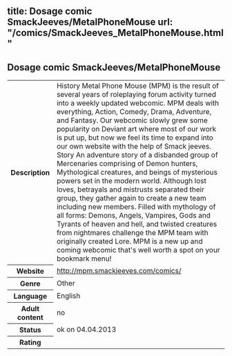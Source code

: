 title: Dosage comic SmackJeeves/MetalPhoneMouse
url: "/comics/SmackJeeves_MetalPhoneMouse.html"
---
Dosage comic SmackJeeves/MetalPhoneMouse
-----------------------------------------

<table class="comicinfo">
<tr>
<th>Description</th><td>History Metal Phone Mouse (MPM) is the result of several years of roleplaying forum activity turned into a weekly updated webcomic. MPM deals with everything, Action, Comedy, Drama, Adventure, and Fantasy. Our webcomic slowly grew some popularity on Deviant art where most of our work is put up, but now we feel its time to expand into our own website with the help of Smack jeeves. Story An adventure story of a disbanded group of Mercenaries comprising of Demon hunters, Mythological creatures, and beings of mysterious powers set in the modern world. Although lost loves, betrayals and mistrusts separated their group, they gather again to create a new team including new members. Filled with mythology of all forms: Demons, Angels, Vampires, Gods and Tyrants of heaven and hell, and twisted creatures from nightmares challenge the MPM team with originally created Lore. MPM is a new up and coming webcomic that's well worth a spot on your bookmark menu!</td>
</tr>
<tr>
<th>Website</th><td><a href="http://mpm.smackjeeves.com/comics/">http://mpm.smackjeeves.com/comics/</a></td>
</tr>
<tr>
<th>Genre</th><td>Other</td>
</tr>
<tr>
<th>Language</th><td>English</td>
</tr>
<tr>
<th>Adult content</th><td>no</td>
</tr>
<tr>
<th>Status</th><td>ok on 04.04.2013</td>
</tr>
<tr>
<th>Rating</th><td><div class="g-plusone" data-size="standard" data-annotation="bubble"
 data-href="http://mpm.smackjeeves.com/comics/"></div></td>
</tr>
</table>
<script type="text/javascript">
  (function() {
    var po = document.createElement('script'); po.type = 'text/javascript'; po.async = true;
    po.src = 'https://apis.google.com/js/plusone.js';
    var s = document.getElementsByTagName('script')[0]; s.parentNode.insertBefore(po, s);
  })();
</script>
